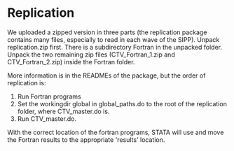 # Replication

We uploaded a zipped version in three parts (the replication package contains many files, especially to read in each wave of the SIPP). Unpack replication.zip first. There is a subdirectory Fortran in the unpacked folder. Unpack the two remaining zip files  (CTV_Fortran_1.zip and CTV_Fortran_2.zip) inside the Fortran folder. 

More information is in the READMEs of the package, but the order of replication is: 
1) Run Fortran programs
2) Set the workingdir global in global_paths.do to the root of the replication folder, where CTV_master.do is.
3) Run CTV_master.do. 

With the correct location of the fortran programs, STATA will use and move the Fortran results to the appropriate 'results' location. 

